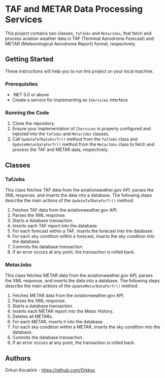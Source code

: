 # TAF and METAR Data Processing Services

This project contains two classes, `TafJobs` and `MetarJobs`, that fetch and process aviation weather data in TAF (Terminal Aerodrome Forecast) and METAR (Meteorological Aerodrome Report) format, respectively.

## Getting Started

These instructions will help you to run this project on your local machine.

### Prerequisites

- .NET 5.0 or above
- Create a service for implementing as `IServices` interface

### Running the Code

1. Clone the repository.
2. Ensure your implementation of `IServices` is properly configured and injected into the `TafJobs` and `MetarJobs` classes.
3. Call `UpdateTafDataForTr()` method from the `TafJobs` class and `UpdateMetarDataForTr()` method from the `MetarJobs` class to fetch and process the TAF and METAR data, respectively.

## Classes

### TafJobs

This class fetches TAF data from the aviationweather.gov API, parses the XML response, and inserts the data into a database. The following steps describe the main actions of the `UpdateTafDataForTr()` method:

1. Fetches TAF data from the aviationweather.gov API.
2. Parses the XML response.
3. Starts a database transaction.
4. Inserts each TAF report into the database.
5. For each forecast within a TAF, inserts the forecast into the database.
6. For each sky condition within a forecast, inserts the sky condition into the database.
7. Commits the database transaction.
8. If an error occurs at any point, the transaction is rolled back.

### MetarJobs

This class fetches METAR data from the aviationweather.gov API, parses the XML response, and inserts the data into a database. The following steps describe the main actions of the `UpdateMetarDataForTr()` method:

1. Fetches METAR data from the aviationweather.gov API.
2. Parses the XML response.
3. Starts a database transaction.
4. Inserts each METAR report into the Metar History.
5. Deletes all METARs.
6. For each METAR, inserts it into the database.
7. For each sky condition within a METAR, inserts the sky condition into the database.
8. Commits the database transaction.
9. If an error occurs at any point, the transaction is rolled back.

## Authors

Orkun Kocatürk - https://github.com/Orkkoc
